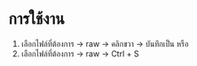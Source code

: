 # การใช้งาน
1) เลือกไฟล์ที่ต้องการ -> raw -> คลิกขวา -> บันทึกเป็น หรือ 
2) เลือกไฟล์ที่ต้องการ -> raw -> Ctrl + S

